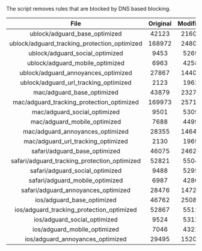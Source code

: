 The script removes rules that are blocked by DNS based blocking.


| File | Original | Modified |
|:----:|:-----:|:-----:|
| ublock/adguard_base_optimized | 42123 | 21602 |
| ublock/adguard_tracking_protection_optimized | 168972 | 24802 |
| ublock/adguard_social_optimized | 9453 | 5269 |
| ublock/adguard_mobile_optimized | 6963 | 4258 |
| ublock/adguard_annoyances_optimized | 27867 | 14406 |
| ublock/adguard_url_tracking_optimized | 2123 | 1962 |
| mac/adguard_base_optimized | 43879 | 23276 |
| mac/adguard_tracking_protection_optimized | 169973 | 25715 |
| mac/adguard_social_optimized | 9501 | 5309 |
| mac/adguard_mobile_optimized | 7688 | 4499 |
| mac/adguard_annoyances_optimized | 28355 | 14647 |
| mac/adguard_url_tracking_optimized | 2130 | 1969 |
| safari/adguard_base_optimized | 46075 | 24629 |
| safari/adguard_tracking_protection_optimized | 52821 | 5504 |
| safari/adguard_social_optimized | 9488 | 5295 |
| safari/adguard_mobile_optimized | 6987 | 4280 |
| safari/adguard_annoyances_optimized | 28476 | 14723 |
| ios/adguard_base_optimized | 46762 | 25089 |
| ios/adguard_tracking_protection_optimized | 52867 | 5511 |
| ios/adguard_social_optimized | 9524 | 5312 |
| ios/adguard_mobile_optimized | 7046 | 4321 |
| ios/adguard_annoyances_optimized | 29495 | 15208 |